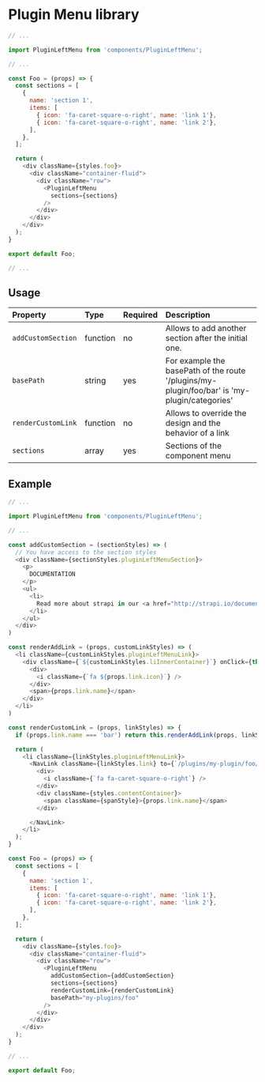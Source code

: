 # Plugin Menu library

```js
// ...

import PluginLeftMenu from 'components/PluginLeftMenu';

// ...

const Foo = (props) => {
  const sections = [
    {
      name: 'section 1',
      items: [
        { icon: 'fa-caret-square-o-right', name: 'link 1'},
        { icon: 'fa-caret-square-o-right', name: 'link 2'},
      ],
    },
  ];

  return (
    <div className={styles.foo}>
      <div className="container-fluid">
        <div className="row">
          <PluginLeftMenu
            sections={sections}
          />
        </div>
      </div>
    </div>
  );
}

export default Foo;

// ...
```

## Usage

| Property | Type |  Required | Description
:---| :---| :---| :---
| `addCustomSection` | function | no | Allows to add another section after the initial one. |
| `basePath` | string | yes | For example the basePath of the route '/plugins/my-plugin/foo/bar' is 'my-plugin/categories' |
| `renderCustomLink` | function | no | Allows to override the design and  the behavior of a link |
| `sections` | array | yes | Sections of the component menu |

## Example

```js
// ...

import PluginLeftMenu from 'components/PluginLeftMenu';

// ...

const addCustomSection = (sectionStyles) => (
  // You have access to the section styles
  <div className={sectionStyles.pluginLeftMenuSection}>
    <p>
      DOCUMENTATION
    </p>
    <ul>
      <li>
        Read more about strapi in our <a href="http://strapi.io/documentation" target="_blank">documentation</a>
      </li>
    </ul>
  </div>
)

const renderAddLink = (props, customLinkStyles) => (
  <li className={customLinkStyles.pluginLeftMenuLink}>
    <div className={`${customLinkStyles.liInnerContainer}`} onClick={this.handleAddLinkClick}>
      <div>
        <i className={`fa ${props.link.icon}`} />
      </div>
      <span>{props.link.name}</span>
    </div>
  </li>
)

const renderCustomLink = (props, linkStyles) => {
  if (props.link.name === 'bar') return this.renderAddLink(props, linkStyles);

  return (
    <li className={linkStyles.pluginLeftMenuLink}>
      <NavLink className={linkStyles.link} to={`/plugins/my-plugin/foo/${props.link.name}`} activeClassName={linkStyles.linkActive}>
        <div>
          <i className={`fa fa-caret-square-o-right`} />
        </div>
        <div className={styles.contentContainer}>
          <span className={spanStyle}>{props.link.name}</span>
        </div>

      </NavLink>
    </li>
  );
}

const Foo = (props) => {
  const sections = [
    {
      name: 'section 1',
      items: [
        { icon: 'fa-caret-square-o-right', name: 'link 1'},
        { icon: 'fa-caret-square-o-right', name: 'link 2'},
      ],
    },
  ];

  return (
    <div className={styles.foo}>
      <div className="container-fluid">
        <div className="row">
          <PluginLeftMenu
            addCustomSection={addCustomSection}
            sections={sections}
            renderCustomLink={renderCustomLink}
            basePath="my-plugins/foo"
          />
        </div>
      </div>
    </div>
  );
}

// ...

export default Foo;
```
